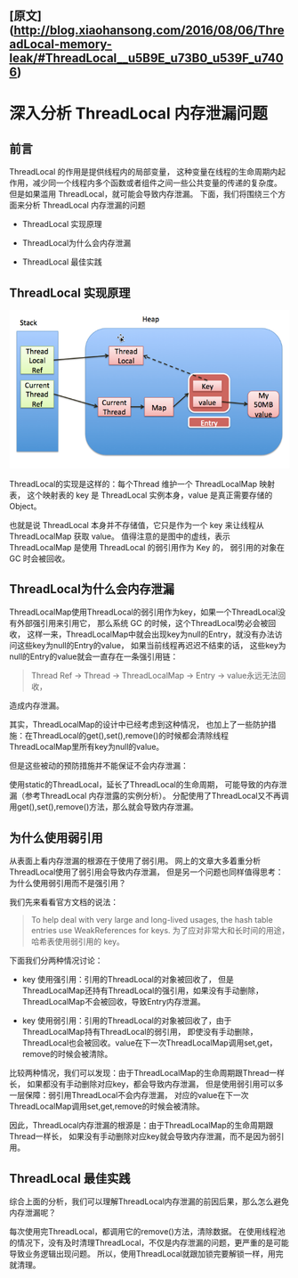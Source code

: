 
## [原文] (http://blog.xiaohansong.com/2016/08/06/ThreadLocal-memory-leak/#ThreadLocal__u5B9E_u73B0_u539F_u7406)


# 深入分析 ThreadLocal 内存泄漏问题


## 前言

ThreadLocal 的作用是提供线程内的局部变量，
这种变量在线程的生命周期内起作用，减少同一个线程内多个函数或者组件之间一些公共变量的传递的复杂度。
但是如果滥用 ThreadLocal，就可能会导致内存泄漏。
下面，我们将围绕三个方面来分析 ThreadLocal 内存泄漏的问题

- ThreadLocal 实现原理

- ThreadLocal为什么会内存泄漏

- ThreadLocal 最佳实践

## ThreadLocal 实现原理

![](..//images/threadlocal/threadlocal-1.jpeg)

ThreadLocal的实现是这样的：每个Thread 维护一个 ThreadLocalMap 映射表，
这个映射表的 key 是 ThreadLocal 实例本身，value 是真正需要存储的 Object。

也就是说 ThreadLocal 本身并不存储值，它只是作为一个 key 来让线程从 ThreadLocalMap 获取 value。
值得注意的是图中的虚线，表示 ThreadLocalMap 是使用 ThreadLocal 的弱引用作为 Key 的，
弱引用的对象在 GC 时会被回收。


## ThreadLocal为什么会内存泄漏

ThreadLocalMap使用ThreadLocal的弱引用作为key，如果一个ThreadLocal没有外部强引用来引用它，
那么系统 GC 的时候，这个ThreadLocal势必会被回收，
这样一来，ThreadLocalMap中就会出现key为null的Entry，就没有办法访问这些key为null的Entry的value，
如果当前线程再迟迟不结束的话，
这些key为null的Entry的value就会一直存在一条强引用链：
> Thread Ref -> Thread -> ThreadLocalMap -> Entry -> value永远无法回收，

造成内存泄漏。

其实，ThreadLocalMap的设计中已经考虑到这种情况，
也加上了一些防护措施：在ThreadLocal的get(),set(),remove()的时候都会清除线程ThreadLocalMap里所有key为null的value。

但是这些被动的预防措施并不能保证不会内存泄漏：

使用static的ThreadLocal，延长了ThreadLocal的生命周期，
可能导致的内存泄漏（参考ThreadLocal 内存泄露的实例分析）。
分配使用了ThreadLocal又不再调用get(),set(),remove()方法，那么就会导致内存泄漏。



## 为什么使用弱引用
从表面上看内存泄漏的根源在于使用了弱引用。
网上的文章大多着重分析ThreadLocal使用了弱引用会导致内存泄漏，
但是另一个问题也同样值得思考：为什么使用弱引用而不是强引用？

我们先来看看官方文档的说法：
> To help deal with very large and long-lived usages, the hash table entries use WeakReferences for keys.
为了应对非常大和长时间的用途，哈希表使用弱引用的 key。

下面我们分两种情况讨论：

- key 使用强引用：引用的ThreadLocal的对象被回收了，
但是ThreadLocalMap还持有ThreadLocal的强引用，如果没有手动删除，ThreadLocalMap不会被回收，导致Entry内存泄漏。

- key 使用弱引用：引用的ThreadLocal的对象被回收了，由于ThreadLocalMap持有ThreadLocal的弱引用，
即使没有手动删除，ThreadLocal也会被回收。value在下一次ThreadLocalMap调用set,get，remove的时候会被清除。




比较两种情况，我们可以发现：由于ThreadLocalMap的生命周期跟Thread一样长，
如果都没有手动删除对应key，都会导致内存泄漏，
但是使用弱引用可以多一层保障：弱引用ThreadLocal不会内存泄漏，
对应的value在下一次ThreadLocalMap调用set,get,remove的时候会被清除。

因此，ThreadLocal内存泄漏的根源是：由于ThreadLocalMap的生命周期跟Thread一样长，
如果没有手动删除对应key就会导致内存泄漏，而不是因为弱引用。





## ThreadLocal 最佳实践

综合上面的分析，我们可以理解ThreadLocal内存泄漏的前因后果，那么怎么避免内存泄漏呢？

每次使用完ThreadLocal，都调用它的remove()方法，清除数据。
在使用线程池的情况下，没有及时清理ThreadLocal，不仅是内存泄漏的问题，更严重的是可能导致业务逻辑出现问题。
所以，使用ThreadLocal就跟加锁完要解锁一样，用完就清理。






















